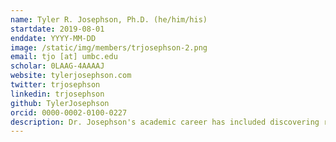 ```yaml
---
name: Tyler R. Josephson, Ph.D. (he/him/his)
startdate: 2019-08-01
enddate: YYYY-MM-DD
image: /static/img/members/trjosephson-2.png
email: tjo [at] umbc.edu
scholar: 0LAAG-4AAAAJ
website: tylerjosephson.com
twitter: trjosephson
linkedin: trjosephson
github: TylerJosephson
orcid: 0000-0002-0100-0227
description: Dr. Josephson's academic career has included discovering reaction mechanisms in biomass catalysis, predicting multicomponent liquid-phase adsorption in nanoporous materials, and developing and applying interpretable machine learning techniques for chemistry. He is passionate about sustainability, equity, and science communication. During his downtime, he loves learning new things, thinking about deep topics (like science and philosophy), and playing the piano (his favorite pianist being Franz Liszt).
---
```

